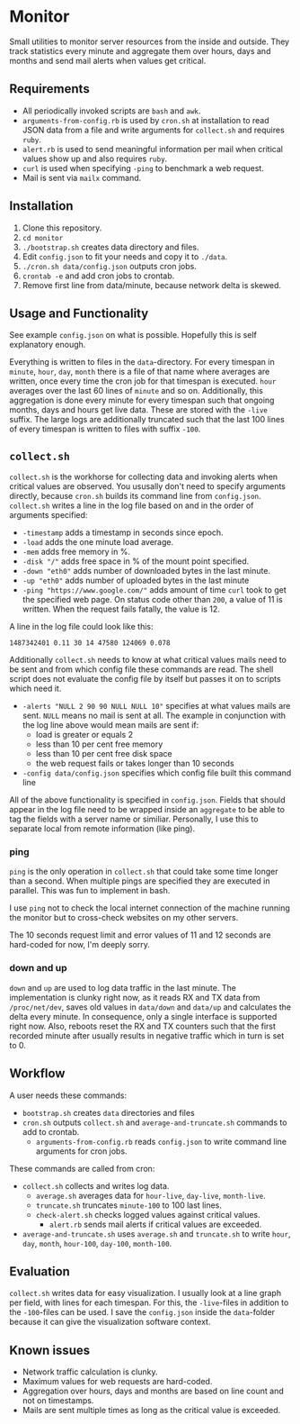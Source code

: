 # Monitor

Small utilities to monitor server resources from the inside and outside. They track statistics every minute and aggregate them over hours, days and months and send mail alerts when values get critical.

## Requirements

* All periodically invoked scripts are `bash` and `awk`.
* `arguments-from-config.rb` is used by `cron.sh` at installation to read JSON data from a file and write arguments for `collect.sh` and requires `ruby`.
* `alert.rb` is used to send meaningful information per mail when critical values show up and also requires `ruby`.
* `curl` is used when specifying `-ping` to benchmark a web request.
* Mail is sent via `mailx` command.

## Installation

1. Clone this repository.
2. `cd monitor`
3. `./bootstrap.sh` creates data directory and files.
4. Edit `config.json` to fit your needs and copy it to `./data`.
5. `./cron.sh data/config.json` outputs cron jobs.
6. `crontab -e` and add cron jobs to crontab.
7. Remove first line from data/minute, because network delta is skewed.

## Usage and Functionality

See example `config.json` on what is possible. Hopefully this is self explanatory enough.

Everything is written to files in the `data`-directory. For every timespan in `minute`, `hour`, `day`, `month` there is a file of that name where averages are written, once every time the cron job for that timespan is executed. `hour` averages over the last 60 lines of `minute` and so on. Additionally, this aggregation is done every minute for every timespan such that ongoing months, days and hours get live data. These are stored with the `-live` suffix. The large logs are additionally truncated such that the last 100 lines of every timespan is written to files with suffix `-100`.

## `collect.sh`

`collect.sh` is the workhorse for collecting data and invoking alerts when critical values are observed. You ususally don't need to specify arguments directly, because `cron.sh` builds its command line from `config.json`. `collect.sh` writes a line in the log file based on and in the order of arguments specified:

* `-timestamp` adds a timestamp in seconds since epoch.
* `-load` adds the one minute load average.
* `-mem` adds free memory in %.
* `-disk "/"` adds free space in % of the mount point specified.
* `-down "eth0"` adds number of downloaded bytes in the last minute.
* `-up "eth0"` adds number of uploaded bytes in the last minute
* `-ping "https://www.google.com/"` adds amount of time `curl` took to get the specified web page. On status code other than `200`, a value of 11 is written. When the request fails fatally, the value is 12.

A line in the log file could look like this:

`1487342401 0.11 30 14 47580 124069 0.078`

Additionally `collect.sh` needs to know at what critical values mails need to be sent and from which config file these commands are read. The shell script does not evaluate the config file by itself but passes it on to scripts which need it.

* `-alerts "NULL 2 90 90 NULL NULL 10"` specifies at what values mails are sent. `NULL` means no mail is sent at all. The example in conjunction with the log line above would mean mails are sent if:
    - load is greater or equals 2
    - less than 10 per cent free memory
    - less than 10 per cent free disk space
    - the web request fails or takes longer than 10 seconds
* `-config data/config.json` specifies which config file built this command line

All of the above functionality is specified in `config.json`. Fields that should appear in the log file need to be wrapped inside an `aggregate` to be able to tag the fields with a server name or similiar. Personally, I use this to separate local from remote information (like ping).

### ping

`ping` is the only operation in `collect.sh` that could take some time longer than a second. When multiple pings are specified they are executed in parallel. This was fun to implement in bash.

I use `ping` not to check the local internet connection of the machine running the monitor but to cross-check websites on my other servers.

The 10 seconds request limit and error values of 11 and 12 seconds are hard-coded for now, I'm deeply sorry.

### down and up

`down` and `up` are used to log data traffic in the last minute. The implementation is clunky right now, as it reads RX and TX data from `/proc/net/dev`, saves old values in `data/down` and `data/up` and calculates the delta every minute. In consequence, only a single interface is supported right now. Also, reboots reset the RX and TX counters such that the first recorded minute after usually results in negative traffic which in turn is set to 0.

## Workflow

A user needs these commands:

* `bootstrap.sh` creates `data` directories and files
* `cron.sh` outputs `collect.sh` and `average-and-truncate.sh` commands to add to crontab.
    - `arguments-from-config.rb` reads `config.json` to write command line arguments for cron jobs.

These commands are called from cron:

* `collect.sh` collects and writes log data.
    - `average.sh` averages data for `hour-live`, `day-live`, `month-live`.
    - `truncate.sh` truncates `minute-100` to 100 last lines.
    - `check-alert.sh` checks logged values against critical values.
        + `alert.rb` sends mail alerts if critical values are exceeded.
* `average-and-truncate.sh` uses `average.sh` and `truncate.sh` to write `hour`, `day`, `month`, `hour-100`, `day-100`, `month-100`.


## Evaluation

`collect.sh` writes data for easy visualization. I usually look at a line graph per field, with lines for each timespan. For this, the `-live`-files in addition to the `-100`-files can be used. I save the `config.json` inside the `data`-folder because it can give the visualization software context.

## Known issues

* Network traffic calculation is clunky.
* Maximum values for web requests are hard-coded.
* Aggregation over hours, days and months are based on line count and not on timestamps.
* Mails are sent multiple times as long as the critical value is exceeded.
